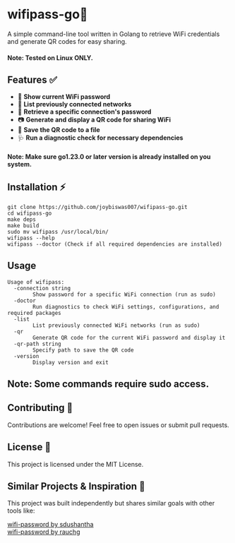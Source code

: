 # wifipass-go🚀  
A simple command-line tool written in Golang to retrieve WiFi credentials and generate QR codes for easy sharing.  

#### Note: Tested on Linux ONLY.

## Features ✅  
- 📶 **Show current WiFi password**  
- 📜 **List previously connected networks**  
- 🔑 **Retrieve a specific connection's password**  
- 📷 **Generate and display a QR code for sharing WiFi**  
- 💾 **Save the QR code to a file**  
- 🩺 **Run a diagnostic check for necessary dependencies**  

#### Note: Make sure go1.23.0 or later version is already installed on you system.

## Installation ⚡  
```
git clone https://github.com/joybiswas007/wifipass-go.git
cd wifipass-go
make deps
make build
sudo mv wifipass /usr/local/bin/
wifipass --help
wifipass --doctor (Check if all required dependencies are installed)
```

## Usage
```
Usage of wifipass:
  -connection string
    	Show password for a specific WiFi connection (run as sudo)
  -doctor
    	Run diagnostics to check WiFi settings, configurations, and required packages
  -list
    	List previously connected WiFi networks (run as sudo)
  -qr
    	Generate QR code for the current WiFi password and display it
  -qr-path string
    	Specify path to save the QR code
  -version
    	Display version and exit
```
## Note: Some commands require sudo access.

## Contributing 🤝
Contributions are welcome! Feel free to open issues or submit pull requests.

## License 📜
This project is licensed under the MIT License.

## Similar Projects & Inspiration 🌟
This project was built independently but shares similar goals with other tools like:

[wifi-password by sdushantha](https://github.com/sdushantha/wifi-password)<br/>
[wifi-password by rauchg](https://github.com/rauchg/wifi-password)
